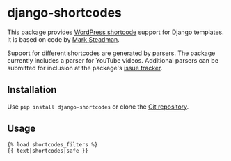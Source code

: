 # django-shortcodes

This package provides [WordPress
shortcode](http://en.support.wordpress.com/shortcodes/) support for Django
templates. It is based on code by [Mark Steadman](http://marksteadman.com/).

Support for different shortcodes are generated by parsers. The package
currently includes a parser for YouTube videos. Additional parsers can be
submitted for inclusion at the package's [issue
tracker](https://github.com/martey/django-shortcodes/issues).

## Installation

Use `pip install django-shortcodes` or clone the [Git
repository](https://github.com/martey/django-shortcodes).

## Usage

    {% load shortcodes_filters %}
    {{ text|shortcodes|safe }}
